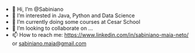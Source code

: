 - 👋 Hi, I’m @Sabiniano
- 👀 I’m interested in Java, Python and Data Science
- 🌱 I’m currently doing some courses at Cesar School 
- 💞️ I’m looking to collaborate on ...
- 📫 How to reach me: https://www.linkedin.com/in/sabiniano-maia-neto/    or      sabiniano.maia@gmail.com                                             

<!---
Sabiniano/Sabiniano is a ✨ special ✨ repository because its `README.md` (this file) appears on your GitHub profile.
You can click the Preview link to take a look at your changes.
--->
